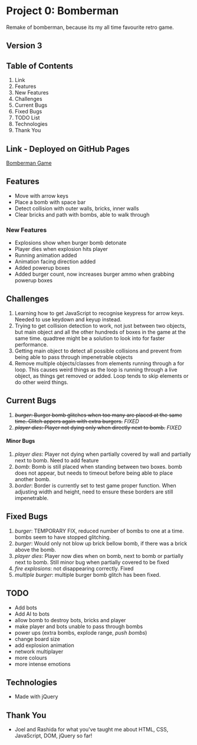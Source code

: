 # Project 0: Bomberman

Remake of bomberman, because its my all time favourite retro game.

## Version 3

## Table of Contents
1. Link
2. Features
  3. New Features
4. Challenges
5. Current Bugs
  6. Fixed Bugs
7. TODO List
8. Technologies
9. Thank You


## Link - Deployed on GitHub Pages
[Bomberman Game](https://victorzw895.github.io/project0-bomberman/)

## Features
- Move with arrow keys
- Place a bomb with space bar
- Detect collision with outer walls, bricks, inner walls
- Clear bricks and path with bombs, able to walk through

### New Features
- Explosions show when burger bomb detonate
- Player dies when explosion hits player
- Running animation added
- Animation facing direction added
- Added powerup boxes
- Added burger count, now increases burger ammo when grabbing powerup boxes

## Challenges
1. Learning how to get JavaScript to recognise keypress for arrow keys. Needed to use keydown and keyup instead.
2. Trying to get collision detection to work, not just between two objects, but main object and all the other hundreds of boxes in the game at the same time. quadtree might be a solution to look into for faster performance.
3. Getting main object to detect all possible collisions and prevent from being able to pass through impenetrable objects
4. Remove multiple objects/classes from elements running through a for loop. This causes weird things as the loop is running through a live object, as things get removed or added. Loop tends to skip elements or do other weird things.

## Current Bugs

1. ~~*burger*: Burger bomb glitches when too many are placed at the same time. Glitch appers again with extra burgers.~~ *FIXED*
2. ~~*player dies*: Player not dying only when directly next to bomb.~~ *FIXED*

#### Minor Bugs
1. *player dies*: Player not dying when partially covered by wall and partially next to bomb. Need to add feature
2. *bomb*: Bomb is still placed when standing between two boxes. bomb does not appear, but needs to timeout before being able to place another bomb.
3. *border*: Border is currently set to test game proper function. When adjusting width and height, need to ensure these borders are still impenetrable.

## Fixed Bugs

1. *burger*: TEMPORARY FIX, reduced number of bombs to one at a time.
   bombs seem to have stopped glitching.
2. *burger*: Would only not blow up brick bellow bomb, if there was a brick above the bomb.
3. *player dies*: Player now dies when on bomb, next to bomb or partially next to bomb. Still minor bug when partially covered to be fixed
4. *fire explosions*: not disappearing correctly. Fixed
5. *multiple burger*: multiple burger bomb glitch has been fixed.


## TODO
- Add bots
- Add AI to bots
- allow bomb to destroy bots, bricks and player
- make player and bots unable to pass through bombs
- power ups (extra bombs, explode range, *push bombs*)
- change board size
- add explosion animation
- network multiplayer
- more colours
- more intense emotions

## Technologies
- Made with jQuery

## Thank You
- Joel and Rashida for what you've taught me about HTML, CSS, JavaScript, DOM, jQuery so far!
